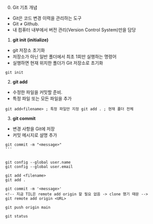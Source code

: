 0. Git 기초 개념
- Git은 코드 변경 이력을 관리하는 도구
- Git ≠ Github.
- 내 컴퓨터 내부에서 버전 관리(Version Control System)만을 담당

1. **git init (initialize)**
- git 저장소 초기화
- 저장소가 아닌 일반 폴더에서 최초 1회만 실행하는 명령어
- 실행하면 현재 위치한 폴더가 Git 저장소로 초기화
```
git init
```

2. **git add**
- 수정한 파일을 커밋할 준비.
- 특정 파일 또는 모든 파일을 추가
```
git add<filename> ; 특정 파일만 지정 git add . ; 현재 폴더 전체
```

3. **git commit**
- 변경 사항을 Git에 저장
- 커밋 메시지로 설명 추가
```
git commit -m "<message>"
'''


git config --global user.name
git config --global user.email

git add <filename>
git add .

git commit -m '<message>'
<!-- 지금 TIL은 remote add origin 할 필요 없음 -> clone 했기 때문 -->
git remote add origin <URL>

git push origin main

git status
